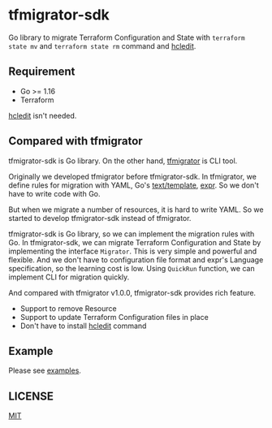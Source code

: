 # tfmigrator-sdk

Go library to migrate Terraform Configuration and State with `terraform state mv` and `terraform state rm` command and [hcledit](https://github.com/minamijoyo/hcledit).

## Requirement

* Go >= 1.16
* Terraform

[hcledit](https://github.com/minamijoyo/hcledit) isn't needed.

## Compared with tfmigrator

tfmigrator-sdk is Go library. On the other hand, [tfmigrator](https://github.com/suzuki-shunsuke/tfmigrator) is CLI tool.

Originally we developed tfmigrator before tfmigrator-sdk.
In tfmigrator, we define rules for migration with YAML, Go's [text/template](https://golang.org/pkg/text/template/), [expr](https://github.com/antonmedv/expr).
So we don't have to write code with Go.

But when we migrate a number of resources, it is hard to write YAML.
So we started to develop tfmigrator-sdk instead of tfmigrator.

tfmigrator-sdk is Go library, so we can implement the migration rules with Go.
In tfmigrator-sdk, we can migrate Terraform Configuration and State by implementing the interface `Migrator`.
This is very simple and powerful and flexible.
And we don't have to configuration file format and expr's Language specification, so the learning cost is low.
Using `QuickRun` function, we can implement CLI for migration quickly.

And compared with tfmigrator v1.0.0, tfmigrator-sdk provides rich feature.

* Support to remove Resource
* Support to update Terraform Configuration files in place
* Don't have to install [hcledit](https://github.com/minamijoyo/hcledit) command

## Example

Please see [examples](examples).

## LICENSE

[MIT](LICENSE)
